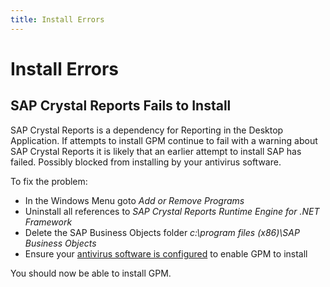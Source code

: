 ```yaml
---
title: Install Errors
---
```


# Install Errors

## SAP Crystal Reports Fails to Install

SAP Crystal Reports is a dependency for Reporting in the Desktop Application. If attempts to install GPM continue to fail with a warning about SAP Crystal Reports it is likely that an earlier attempt to install SAP has failed. Possibly blocked from installing by your antivirus software.

To fix the problem:

- In the Windows Menu goto _Add or Remove Programs_
- Uninstall all references to _SAP Crystal Reports Runtime Engine for .NET Framework_
- Delete the SAP Business Objects folder _c:\program files (x86)\SAP Business Objects_
- Ensure your [antivirus software is configured](/docs/support/antivirus/) to enable GPM to install

You should now be able to install GPM.

